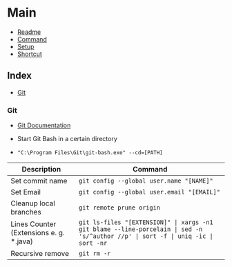 # Main
* [Readme](./readme.md)
* [Command](#index)
* [Setup](./setup.md)
* [Shortcut](./shortcut.md)

## Index

* [Git](#Git)

### Git

- [Git Documentation](https://git-scm.com/docs)

- Start Git Bash in a certain directory
- `"C:\Program Files\Git\git-bash.exe" --cd=[PATH]`

|Description               | Command                  |
|---                       |---                        |
|Set commit name           | `git config --global user.name "[NAME]"` |
|Set Email                 | `git config --global user.email "[EMAIL]"` |
| Cleanup local branches   | `git remote prune origin`  |
| Lines Counter (Extensions e. g. *.java)       | `git ls-files "[EXTENSION]" \| xargs -n1 git blame --line-porcelain \| sed -n 's/^author //p' \| sort -f \| uniq -ic \| sort -nr`  |
| Recursive remove         | `git rm -r` |
